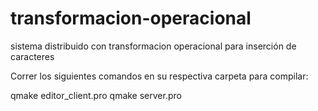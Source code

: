 # transformacion-operacional
sistema distribuido con transformacion operacional para inserción de caracteres

Correr los siguientes comandos en su respectiva carpeta para compilar:

qmake editor\_client.pro
qmake server.pro
